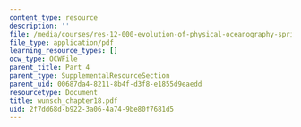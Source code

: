 ```yaml
---
content_type: resource
description: ''
file: /media/courses/res-12-000-evolution-of-physical-oceanography-spring-2007/2f7dd68db9223a064a749be80f7681d5_wunsch_chapter18.pdf
file_type: application/pdf
learning_resource_types: []
ocw_type: OCWFile
parent_title: Part 4
parent_type: SupplementalResourceSection
parent_uid: 00687da4-8211-8b4f-d3f8-e1855d9eaedd
resourcetype: Document
title: wunsch_chapter18.pdf
uid: 2f7dd68d-b922-3a06-4a74-9be80f7681d5
---
```

